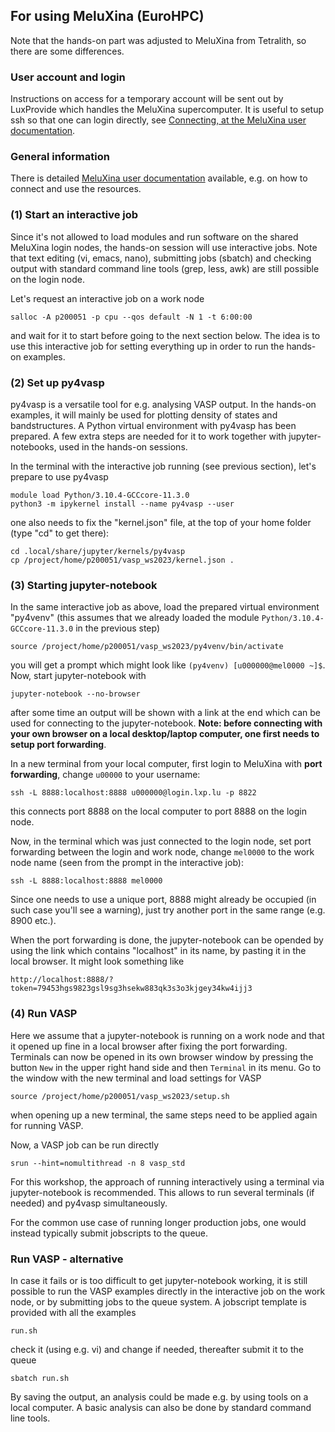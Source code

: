 ## For using MeluXina (EuroHPC)

Note that the hands-on part was adjusted to MeluXina from Tetralith, so there are some differences.

### User account and login

Instructions on access for a temporary account will be sent out by LuxProvide which handles the MeluXina supercomputer. It is useful to setup ssh so that one can login directly, see [Connecting, at the MeluXina user documentation](https://docs.lxp.lu/first-steps/connecting/).

### General information
There is detailed [MeluXina user documentation](https://docs.lxp.lu/) available, e.g. on how to connect and use the resources.

### (1) Start an interactive job
Since it's not allowed to load modules and run software on the shared MeluXina login nodes, the hands-on session will use interactive jobs.
Note that text editing (vi, emacs, nano), submitting jobs (sbatch) and checking output with standard command line tools (grep, less, awk) are still possible on the login node.

Let's request an interactive job on a work node

    salloc -A p200051 -p cpu --qos default -N 1 -t 6:00:00

and wait for it to start before going to the next section below. The idea is to use this interactive job for setting everything up in order to run the hands-on examples.

### (2) Set up py4vasp 
py4vasp is a versatile tool for e.g. analysing VASP output. In the hands-on examples, it will mainly be used for plotting density of states and bandstructures.
A Python virtual environment with py4vasp has been prepared. A few extra steps are needed for it to work together with jupyter-notebooks, used in the hands-on sessions.

In the terminal with the interactive job running (see previous section), let's prepare to use py4vasp

    module load Python/3.10.4-GCCcore-11.3.0
    python3 -m ipykernel install --name py4vasp --user

one also needs to fix the "kernel.json" file, at the top of your home folder (type "cd" to get there):

    cd .local/share/jupyter/kernels/py4vasp
    cp /project/home/p200051/vasp_ws2023/kernel.json .

### (3) Starting jupyter-notebook
In the same interactive job as above, load the prepared virtual environment "py4venv" (this assumes that we already loaded the module `Python/3.10.4-GCCcore-11.3.0` in the previous step)

    source /project/home/p200051/vasp_ws2023/py4venv/bin/activate

you will get a prompt which might look like `(py4venv) [u000000@mel0000 ~]$`. Now, start jupyter-notebook with

    jupyter-notebook --no-browser

after some time an output will be shown with a link at the end which can be used for connecting to the jupyter-notebook. **Note: before connecting with your own browser on a local desktop/laptop computer, one first needs to setup port forwarding**.

In a new terminal from your local computer, first login to MeluXina with **port forwarding**, change `u00000` to your username:

    ssh -L 8888:localhost:8888 u000000@login.lxp.lu -p 8822

this connects port 8888 on the local computer to port 8888 on the login node.

Now, in the terminal which was just connected to the login node, set port forwarding between the login and work node, change `mel0000` to the work node name (seen from the prompt in the interactive job):

    ssh -L 8888:localhost:8888 mel0000

Since one needs to use a unique port, 8888 might already be occupied (in such case you'll see a warning), just try another port in the same range (e.g. 8900 etc.).

When the port forwarding is done, the jupyter-notebook can be opended by using the link which contains "localhost" in its name, by pasting it in the local browser. It might look something like

    http://localhost:8888/?token=79453hgs9823gsl9sg3hsekw883qk3s3o3kjgey34kw4ijj3

### (4) Run VASP 
Here we assume that a jupyter-notebook is running on a work node and that it opened up fine in a local browser after fixing the port forwarding.
Terminals can now be opened in its own browser window by pressing the button `New` in the upper right hand side and then `Terminal` in its menu.
Go to the window with the new terminal and load settings for VASP

    source /project/home/p200051/vasp_ws2023/setup.sh

when opening up a new terminal, the same steps need to be applied again for running VASP.

Now, a VASP job can be run directly

    srun --hint=nomultithread -n 8 vasp_std

For this workshop, the approach of running interactively using a terminal via jupyter-notebook is recommended.
This allows to run several terminals (if needed) and py4vasp simultaneously.

For the common use case of running longer production jobs, one would instead typically submit jobscripts to the queue. 

### Run VASP - alternative
In case it fails or is too difficult to get jupyter-notebook working, it is still possible to run the VASP examples directly in the interactive job on the work node, or by submitting jobs to the queue system. A jobscript template is provided with all the examples

    run.sh

check it (using e.g. vi) and change if needed, thereafter submit it to the queue

    sbatch run.sh

By saving the output, an analysis could be made e.g. by using tools on a local computer. A basic analysis can also be done by standard command line tools.

